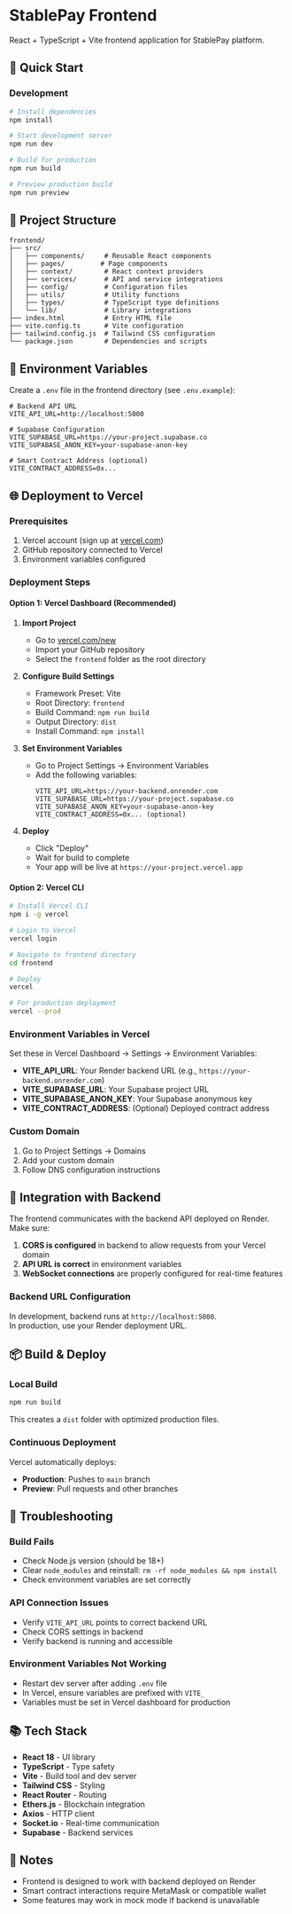 # StablePay Frontend

React + TypeScript + Vite frontend application for StablePay platform.

## 🚀 Quick Start

### Development

```bash
# Install dependencies
npm install

# Start development server
npm run dev

# Build for production
npm run build

# Preview production build
npm run preview
```

## 📁 Project Structure

```
frontend/
├── src/
│   ├── components/     # Reusable React components
│   ├── pages/         # Page components
│   ├── context/        # React context providers
│   ├── services/       # API and service integrations
│   ├── config/         # Configuration files
│   ├── utils/          # Utility functions
│   ├── types/          # TypeScript type definitions
│   └── lib/            # Library integrations
├── index.html          # Entry HTML file
├── vite.config.ts      # Vite configuration
├── tailwind.config.js  # Tailwind CSS configuration
└── package.json        # Dependencies and scripts
```

## 🔧 Environment Variables

Create a `.env` file in the frontend directory (see `.env.example`):

```env
# Backend API URL
VITE_API_URL=http://localhost:5000

# Supabase Configuration
VITE_SUPABASE_URL=https://your-project.supabase.co
VITE_SUPABASE_ANON_KEY=your-supabase-anon-key

# Smart Contract Address (optional)
VITE_CONTRACT_ADDRESS=0x...
```

## 🌐 Deployment to Vercel

### Prerequisites

1. Vercel account (sign up at [vercel.com](https://vercel.com))
2. GitHub repository connected to Vercel
3. Environment variables configured

### Deployment Steps

#### Option 1: Vercel Dashboard (Recommended)

1. **Import Project**
   - Go to [vercel.com/new](https://vercel.com/new)
   - Import your GitHub repository
   - Select the `frontend` folder as the root directory

2. **Configure Build Settings**
   - Framework Preset: Vite
   - Root Directory: `frontend`
   - Build Command: `npm run build`
   - Output Directory: `dist`
   - Install Command: `npm install`

3. **Set Environment Variables**
   - Go to Project Settings → Environment Variables
   - Add the following variables:
     ```
     VITE_API_URL=https://your-backend.onrender.com
     VITE_SUPABASE_URL=https://your-project.supabase.co
     VITE_SUPABASE_ANON_KEY=your-supabase-anon-key
     VITE_CONTRACT_ADDRESS=0x... (optional)
     ```

4. **Deploy**
   - Click "Deploy"
   - Wait for build to complete
   - Your app will be live at `https://your-project.vercel.app`

#### Option 2: Vercel CLI

```bash
# Install Vercel CLI
npm i -g vercel

# Login to Vercel
vercel login

# Navigate to frontend directory
cd frontend

# Deploy
vercel

# For production deployment
vercel --prod
```

### Environment Variables in Vercel

Set these in Vercel Dashboard → Settings → Environment Variables:

- **VITE_API_URL**: Your Render backend URL (e.g., `https://your-backend.onrender.com`)
- **VITE_SUPABASE_URL**: Your Supabase project URL
- **VITE_SUPABASE_ANON_KEY**: Your Supabase anonymous key
- **VITE_CONTRACT_ADDRESS**: (Optional) Deployed contract address

### Custom Domain

1. Go to Project Settings → Domains
2. Add your custom domain
3. Follow DNS configuration instructions

## 🔗 Integration with Backend

The frontend communicates with the backend API deployed on Render. Make sure:

1. **CORS is configured** in backend to allow requests from your Vercel domain
2. **API URL is correct** in environment variables
3. **WebSocket connections** are properly configured for real-time features

### Backend URL Configuration

In development, backend runs at `http://localhost:5000`.  
In production, use your Render deployment URL.

## 📦 Build & Deploy

### Local Build

```bash
npm run build
```

This creates a `dist` folder with optimized production files.

### Continuous Deployment

Vercel automatically deploys:
- **Production**: Pushes to `main` branch
- **Preview**: Pull requests and other branches

## 🐛 Troubleshooting

### Build Fails

- Check Node.js version (should be 18+)
- Clear `node_modules` and reinstall: `rm -rf node_modules && npm install`
- Check environment variables are set correctly

### API Connection Issues

- Verify `VITE_API_URL` points to correct backend URL
- Check CORS settings in backend
- Verify backend is running and accessible

### Environment Variables Not Working

- Restart dev server after adding `.env` file
- In Vercel, ensure variables are prefixed with `VITE_`
- Variables must be set in Vercel dashboard for production

## 📚 Tech Stack

- **React 18** - UI library
- **TypeScript** - Type safety
- **Vite** - Build tool and dev server
- **Tailwind CSS** - Styling
- **React Router** - Routing
- **Ethers.js** - Blockchain integration
- **Axios** - HTTP client
- **Socket.io** - Real-time communication
- **Supabase** - Backend services

## 📝 Notes

- Frontend is designed to work with backend deployed on Render
- Smart contract interactions require MetaMask or compatible wallet
- Some features may work in mock mode if backend is unavailable

